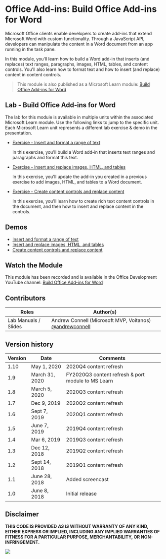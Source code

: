 # Office Add-ins: Build Office Add-ins for Word

Microsoft Office clients enable developers to create add-ins that extend Microsoft Word with custom functionality. Through a JavaScript API, developers can manipulate the content in a Word document from an app running in the task pane.

In this module, you'll learn how to build a Word add-in that inserts (and replaces) text ranges, paragraphs, images, HTML, tables, and content controls. You'll also learn how to format text and how to insert (and replace) content in content controls.

> This module is also published as a Microsoft Learn module: [Build Office Add-ins for Word](https://docs.microsoft.com/learn/modules/office-add-in-word)

## Lab - Build Office Add-ins for Word

The lab for this module is available in multiple units within the associated Microsoft Learn module. Use the following links to jump to the specific unit. Each Microsoft Learn unit represents a different lab exercise & demo in the presentation.

- [Exercise - Insert and format a range of text](https://docs.microsoft.com/learn/modules/office-add-in-word/3-exercise-text-formatting)

    In this exercise, you'll build a Word add-in that inserts text ranges and paragraphs and format this text.

- [Exercise - Insert and replace images, HTML, and tables](https://docs.microsoft.com/learn/modules/office-add-in-word/5-exercise-images-tables)

    In this exercise, you'll update the add-in you created in a previous exercise to add images, HTML, and tables to a Word document.

- [Exercise - Create content controls and replace content](https://docs.microsoft.com/learn/modules/office-add-in-word/7-exercise-content-controls)

    In this exercise, you'll learn how to create rich text content controls in the document, and then how to insert and replace content in the controls.

## Demos

- [Insert and format a range of text](./Demos/01%20Text%20and%20Formatting)
- [Insert and replace images, HTML, and tables](./Demos/02%20Images%20HTML%20and%20Tables)
- [Create content controls and replace content](./Demos/03%20Content%20Controls)

## Watch the Module

This module has been recorded and is available in the Office Development YouTube channel: [Build Office Add-ins for Word](https://youtu.be/p8kVfT7roic)

## Contributors

|        Roles         |                                       Author(s)                                       |
| -------------------- | ------------------------------------------------------------------------------------- |
| Lab Manuals / Slides | Andrew Connell (Microsoft MVP, Voitanos) [@andrewconnell](//github.com/andrewconnell) |

## Version history

| Version |      Date      |                      Comments                      |
| ------- | -------------- | -------------------------------------------------- |
| 1.10    | May 1, 2020    | 2020Q4 content refresh                             |
| 1.9     | March 31, 2020 | FY2020Q3 content refresh & port module to MS Learn |
| 1.8     | March 5, 2020  | 2020Q3 content refresh                             |
| 1.7     | Dec 9, 2019    | 2020Q2 content refresh                             |
| 1.6     | Sept 7, 2019   | 2020Q1 content refresh                             |
| 1.5     | June 7, 2019   | 2019Q4 content refresh                             |
| 1.4     | Mar 6, 2019    | 2019Q3 content refresh                             |
| 1.3     | Dec 12, 2018   | 2019Q2 content refresh                             |
| 1.2     | Sept 14, 2018  | 2019Q1 content refresh                             |
| 1.1     | June 28, 2018  | Added screencast                                   |
| 1.0     | June 8, 2018   | Initial release                                    |

## Disclaimer

**THIS CODE IS PROVIDED *AS IS* WITHOUT WARRANTY OF ANY KIND, EITHER EXPRESS OR IMPLIED, INCLUDING ANY IMPLIED WARRANTIES OF FITNESS FOR A PARTICULAR PURPOSE, MERCHANTABILITY, OR NON-INFRINGEMENT.**

<img src="https://telemetry.sharepointpnp.com/TrainingContent/OfficeAddin/01-building-add-ins-for-microsoft-word" />
